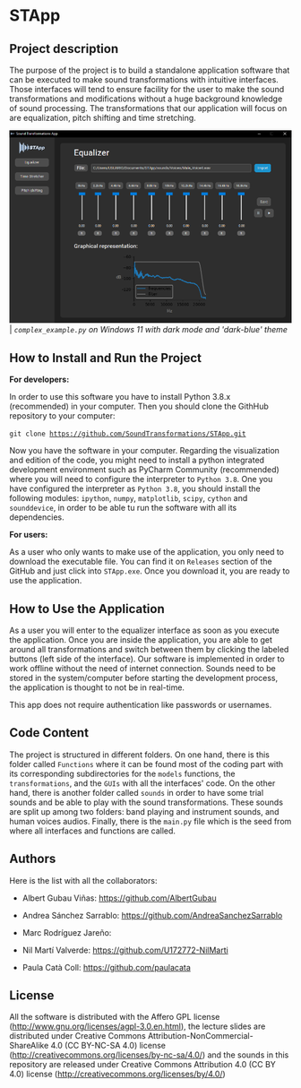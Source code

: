 # STApp

Project description
----------
The purpose of the project is to build a standalone application software that can be executed to 
make sound transformations with intuitive interfaces. Those interfaces will tend to ensure facility 
for the user to make the sound transformations and modifications without a huge background knowledge 
of sound processing. The transformations that our application will focus on are equalization, pitch 
shifting and time stretching.

![](documentation_images/windows_dark_Equalizer.PNG)
| _`complex_example.py` on Windows 11 with dark mode and 'dark-blue' theme_

How to Install and Run the Project
----------
**For developers:**

In order to use this software you have to install Python 3.8.x (recommended) in your computer. 
Then you should clone the GithHub repository to your computer: 

<code>git clone https://github.com/SoundTransformations/STApp.git </code>

Now you have the software in your computer. Regarding the visualization and edition of the code, you might need to install a python integrated 
development environment such as PyCharm Community (recommended) where you will need to configure the interpreter 
to <code>Python 3.8</code>. One you have configured the interpreter as <code>Python 3.8</code>, you should
install the following modules:
<code>ipython</code>, <code>numpy</code>, <code>matplotlib</code>, <code>scipy</code>, <code>cython</code>
and <code>sounddevice</code>, in order to be able tu run the software with all its dependencies.

**For users:**

As a user who only wants to make use of the application, you only need to download the executable file. 
You can find it on <code>Releases</code> section of the GitHub and just click into <code>STApp.exe</code>. 
Once you download it, you are ready to use the application.


How to Use the Application
-------
As a user you will enter to the equalizer interface as soon as you execute the application. 
Once you are inside the application, you are able to get around all transformations and switch 
between them by clicking the labeled buttons (left side of the interface). Our software is implemented 
in order to work offline without the need of internet connection. Sounds need to be stored in the 
system/computer before starting the development process, the application is thought to not be in 
real-time.

This app does not require authentication like passwords or usernames.

Code Content
-------

The project is structured in different folders.
On one hand, there is this folder called <code>Functions</code> where it can be found most of the 
coding part with its corresponding subdirectories for the <code>models</code> functions, the 
<code>transformations</code>, and the <code>GUIs</code> with all the interfaces' code. On the other 
hand, there is another folder called <code>sounds</code> in order to have some trial sounds and be 
able to play with the sound transformations. These sounds are split up among two folders: band playing 
and instrument sounds, and human voices audios. Finally, there is the <code>main.py</code> file which 
is the seed from where all interfaces and functions are called.

Authors
-------
Here is the list with all the collaborators:

- Albert Gubau Viñas: https://github.com/AlbertGubau 

- Andrea Sánchez Sarrablo: https://github.com/AndreaSanchezSarrablo
- Marc Rodríguez Jareño: 
- Nil Martí Valverde: https://github.com/U172772-NilMarti
- Paula Catà Coll: https://github.com/paulacata 



License
-------
All the software is distributed with the Affero GPL license (http://www.gnu.org/licenses/agpl-3.0.en.html), 
the lecture slides are distributed under Creative Commons Attribution-NonCommercial-ShareAlike 4.0 
(CC BY-NC-SA 4.0) license (http://creativecommons.org/licenses/by-nc-sa/4.0/) and the sounds in this 
repository are released under Creative Commons Attribution 4.0 (CC BY 4.0) license
(http://creativecommons.org/licenses/by/4.0/)

